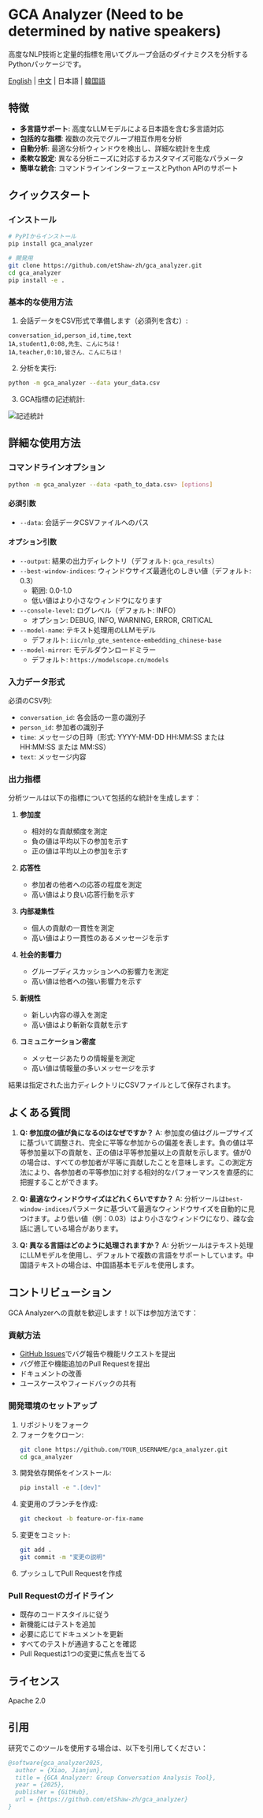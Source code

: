 # GCA Analyzer (Need to be determined by native speakers)

高度なNLP技術と定量的指標を用いてグループ会話のダイナミクスを分析するPythonパッケージです。

[English](README.md) | [中文](README_zh.md) | 日本語 | [韓国語](README_ko.md)

## 特徴

- **多言語サポート**: 高度なLLMモデルによる日本語を含む多言語対応
- **包括的な指標**: 複数の次元でグループ相互作用を分析
- **自動分析**: 最適な分析ウィンドウを検出し、詳細な統計を生成
- **柔軟な設定**: 異なる分析ニーズに対応するカスタマイズ可能なパラメータ
- **簡単な統合**: コマンドラインインターフェースとPython APIのサポート

## クイックスタート

### インストール

```bash
# PyPIからインストール
pip install gca_analyzer

# 開発用
git clone https://github.com/etShaw-zh/gca_analyzer.git
cd gca_analyzer
pip install -e .
```

### 基本的な使用方法

1. 会話データをCSV形式で準備します（必須列を含む）:
```
conversation_id,person_id,time,text
1A,student1,0:08,先生、こんにちは！
1A,teacher,0:10,皆さん、こんにちは！
```

2. 分析を実行:
```bash
python -m gca_analyzer --data your_data.csv
```

3. GCA指標の記述統計:

![記述統計](/doc/imgs/gca_results.jpg)

## 詳細な使用方法

### コマンドラインオプション

```bash
python -m gca_analyzer --data <path_to_data.csv> [options]
```

#### 必須引数
- `--data`: 会話データCSVファイルへのパス

#### オプション引数
- `--output`: 結果の出力ディレクトリ（デフォルト: `gca_results`）
- `--best-window-indices`: ウィンドウサイズ最適化のしきい値（デフォルト: 0.3）
  - 範囲: 0.0-1.0
  - 低い値はより小さなウィンドウになります
- `--console-level`: ログレベル（デフォルト: INFO）
  - オプション: DEBUG, INFO, WARNING, ERROR, CRITICAL
- `--model-name`: テキスト処理用のLLMモデル
  - デフォルト: `iic/nlp_gte_sentence-embedding_chinese-base`
- `--model-mirror`: モデルダウンロードミラー
  - デフォルト: `https://modelscope.cn/models`

### 入力データ形式

必須のCSV列:
- `conversation_id`: 各会話の一意の識別子
- `person_id`: 参加者の識別子
- `time`: メッセージの日時（形式: YYYY-MM-DD HH:MM:SS または HH:MM:SS または MM:SS）
- `text`: メッセージ内容

### 出力指標

分析ツールは以下の指標について包括的な統計を生成します：

1. **参加度**
   - 相対的な貢献頻度を測定
   - 負の値は平均以下の参加を示す
   - 正の値は平均以上の参加を示す

2. **応答性**
   - 参加者の他者への応答の程度を測定
   - 高い値はより良い応答行動を示す

3. **内部凝集性**
   - 個人の貢献の一貫性を測定
   - 高い値はより一貫性のあるメッセージを示す

4. **社会的影響力**
   - グループディスカッションへの影響力を測定
   - 高い値は他者への強い影響力を示す

5. **新規性**
   - 新しい内容の導入を測定
   - 高い値はより斬新な貢献を示す

6. **コミュニケーション密度**
   - メッセージあたりの情報量を測定
   - 高い値は情報量の多いメッセージを示す

結果は指定された出力ディレクトリにCSVファイルとして保存されます。

## よくある質問

1. **Q: 参加度の値が負になるのはなぜですか？**
   A: 参加度の値はグループサイズに基づいて調整され、完全に平等な参加からの偏差を表します。負の値は平等参加量以下の貢献を、正の値は平等参加量以上の貢献を示します。値が0の場合は、すべての参加者が平等に貢献したことを意味します。この測定方法により、各参加者の平等参加に対する相対的なパフォーマンスを直感的に把握することができます。

2. **Q: 最適なウィンドウサイズはどれくらいですか？**
   A: 分析ツールは`best-window-indices`パラメータに基づいて最適なウィンドウサイズを自動的に見つけます。より低い値（例：0.03）はより小さなウィンドウになり、疎な会話に適している場合があります。

3. **Q: 異なる言語はどのように処理されますか？**
   A: 分析ツールはテキスト処理にLLMモデルを使用し、デフォルトで複数の言語をサポートしています。中国語テキストの場合は、中国語基本モデルを使用します。

## コントリビューション

GCA Analyzerへの貢献を歓迎します！以下は参加方法です：

### 貢献方法
- [GitHub Issues](https://github.com/etShaw-zh/gca_analyzer/issues)でバグ報告や機能リクエストを提出
- バグ修正や機能追加のPull Requestを提出
- ドキュメントの改善
- ユースケースやフィードバックの共有

### 開発環境のセットアップ
1. リポジトリをフォーク
2. フォークをクローン:
   ```bash
   git clone https://github.com/YOUR_USERNAME/gca_analyzer.git
   cd gca_analyzer
   ```
3. 開発依存関係をインストール:
   ```bash
   pip install -e ".[dev]"
   ```
4. 変更用のブランチを作成:
   ```bash
   git checkout -b feature-or-fix-name
   ```
5. 変更をコミット:
   ```bash
   git add .
   git commit -m "変更の説明"
   ```
6. プッシュしてPull Requestを作成

### Pull Requestのガイドライン
- 既存のコードスタイルに従う
- 新機能にはテストを追加
- 必要に応じてドキュメントを更新
- すべてのテストが通過することを確認
- Pull Requestは1つの変更に焦点を当てる

## ライセンス

Apache 2.0

## 引用

研究でこのツールを使用する場合は、以下を引用してください：

```bibtex
@software{gca_analyzer2025,
  author = {Xiao, Jianjun},
  title = {GCA Analyzer: Group Conversation Analysis Tool},
  year = {2025},
  publisher = {GitHub},
  url = {https://github.com/etShaw-zh/gca_analyzer}
}
